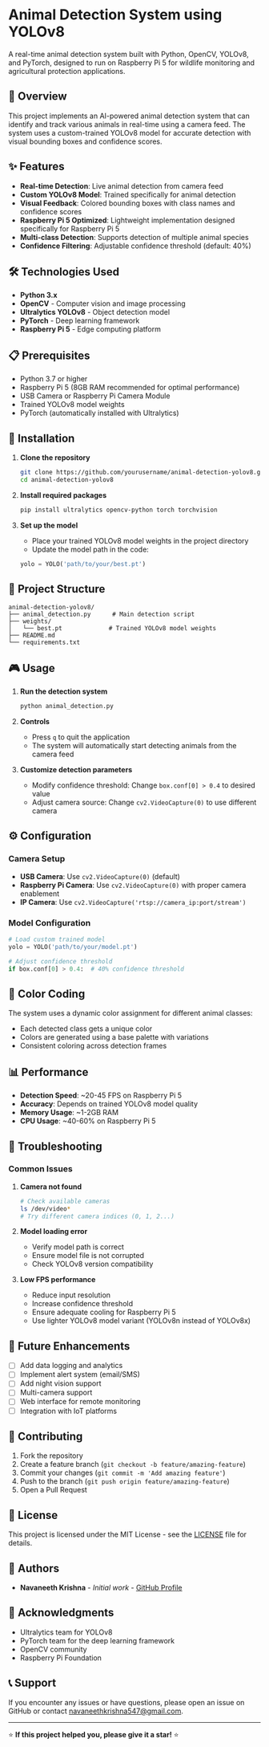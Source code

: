 # Animal Detection System using YOLOv8

A real-time animal detection system built with Python, OpenCV, YOLOv8, and PyTorch, designed to run on Raspberry Pi 5 for wildlife monitoring and agricultural protection applications.

## 🎯 Overview

This project implements an AI-powered animal detection system that can identify and track various animals in real-time using a camera feed. The system uses a custom-trained YOLOv8 model for accurate detection with visual bounding boxes and confidence scores.

## ✨ Features

- **Real-time Detection**: Live animal detection from camera feed
- **Custom YOLOv8 Model**: Trained specifically for animal detection
- **Visual Feedback**: Colored bounding boxes with class names and confidence scores
- **Raspberry Pi 5 Optimized**: Lightweight implementation designed specifically for Raspberry Pi 5
- **Multi-class Detection**: Supports detection of multiple animal species
- **Confidence Filtering**: Adjustable confidence threshold (default: 40%)

## 🛠️ Technologies Used

- **Python 3.x**
- **OpenCV** - Computer vision and image processing
- **Ultralytics YOLOv8** - Object detection model
- **PyTorch** - Deep learning framework
- **Raspberry Pi 5** - Edge computing platform

## 📋 Prerequisites

- Python 3.7 or higher
- Raspberry Pi 5 (8GB RAM recommended for optimal performance)
- USB Camera or Raspberry Pi Camera Module
- Trained YOLOv8 model weights
- PyTorch (automatically installed with Ultralytics)

## 🚀 Installation

1. **Clone the repository**
   ```bash
   git clone https://github.com/yourusername/animal-detection-yolov8.git
   cd animal-detection-yolov8
   ```

2. **Install required packages**
   ```bash
   pip install ultralytics opencv-python torch torchvision
   ```

3. **Set up the model**
   - Place your trained YOLOv8 model weights in the project directory
   - Update the model path in the code:
   ```python
   yolo = YOLO('path/to/your/best.pt')
   ```

## 📁 Project Structure

```
animal-detection-yolov8/
├── animal_detection.py      # Main detection script
├── weights/
│   └── best.pt             # Trained YOLOv8 model weights
├── README.md
└── requirements.txt
```

## 🎮 Usage

1. **Run the detection system**
   ```bash
   python animal_detection.py
   ```

2. **Controls**
   - Press `q` to quit the application
   - The system will automatically start detecting animals from the camera feed

3. **Customize detection parameters**
   - Modify confidence threshold: Change `box.conf[0] > 0.4` to desired value
   - Adjust camera source: Change `cv2.VideoCapture(0)` to use different camera

## ⚙️ Configuration

### Camera Setup
- **USB Camera**: Use `cv2.VideoCapture(0)` (default)
- **Raspberry Pi Camera**: Use `cv2.VideoCapture(0)` with proper camera enablement
- **IP Camera**: Use `cv2.VideoCapture('rtsp://camera_ip:port/stream')`

### Model Configuration
```python
# Load custom trained model
yolo = YOLO('path/to/your/model.pt')

# Adjust confidence threshold
if box.conf[0] > 0.4:  # 40% confidence threshold
```

## 🎨 Color Coding

The system uses a dynamic color assignment for different animal classes:
- Each detected class gets a unique color
- Colors are generated using a base palette with variations
- Consistent coloring across detection frames

## 📊 Performance

- **Detection Speed**: ~20-45 FPS on Raspberry Pi 5
- **Accuracy**: Depends on trained YOLOv8 model quality
- **Memory Usage**: ~1-2GB RAM
- **CPU Usage**: ~40-60% on Raspberry Pi 5

## 🔧 Troubleshooting

### Common Issues

1. **Camera not found**
   ```bash
   # Check available cameras
   ls /dev/video*
   # Try different camera indices (0, 1, 2...)
   ```

2. **Model loading error**
   - Verify model path is correct
   - Ensure model file is not corrupted
   - Check YOLOv8 version compatibility

3. **Low FPS performance**
   - Reduce input resolution
   - Increase confidence threshold
   - Ensure adequate cooling for Raspberry Pi 5
   - Use lighter YOLOv8 model variant (YOLOv8n instead of YOLOv8x)

## 🚀 Future Enhancements

- [ ] Add data logging and analytics
- [ ] Implement alert system (email/SMS)
- [ ] Add night vision support
- [ ] Multi-camera support
- [ ] Web interface for remote monitoring
- [ ] Integration with IoT platforms

## 🤝 Contributing

1. Fork the repository
2. Create a feature branch (`git checkout -b feature/amazing-feature`)
3. Commit your changes (`git commit -m 'Add amazing feature'`)
4. Push to the branch (`git push origin feature/amazing-feature`)
5. Open a Pull Request

## 📄 License

This project is licensed under the MIT License - see the [LICENSE](LICENSE) file for details.

## 👥 Authors

- **Navaneeth Krishna** - *Initial work* - [GitHub Profile](https://github.com/yourusername)

## 🙏 Acknowledgments

- Ultralytics team for YOLOv8
- PyTorch team for the deep learning framework  
- OpenCV community
- Raspberry Pi Foundation

## 📞 Support

If you encounter any issues or have questions, please open an issue on GitHub or contact [navaneethkrishna547@gmail.com](mailto:navaneethkrishna547@gmail.com).

---

⭐ **If this project helped you, please give it a star!** ⭐
